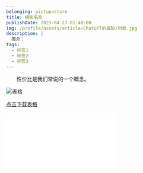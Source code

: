 ```yaml
---
belonging: pictupostsre
title: 模板名称
publishDate: 2023-04-27 01:40:00
img: /profile/assets/article/ChatGPT的威胁/封面.jpg
description: |
  简介：
tags:
  - 标签1
  - 标签2
  - 标签3
---
```


　　性价比是我们常说的一个概念。
        
![表格](/profile/assets/article/表格1.jpg)

<a href="/profile/assets/technique/generated.xls" >点击下载表格</a>

<iframe src="//player.bilibili.com/player.html?aid=653520954&bvid=BV1MY4y1R7EN&cid=1054910356&page=1" scrolling="no" border="0" frameborder="no" framespacing="0" allowfullscreen="true"> </iframe>

